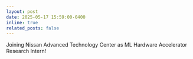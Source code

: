 ```yaml
---
layout: post
date: 2025-05-17 15:59:00-0400
inline: true
related_posts: false
---
```


Joining Nissan Advanced Technology Center as ML Hardware Accelerator Research Intern! 
